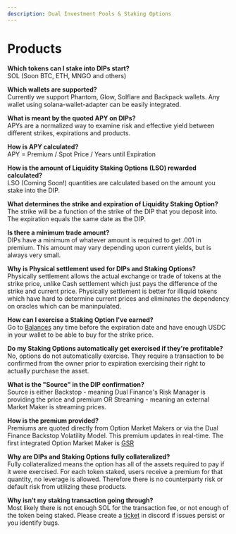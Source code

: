 ```yaml
---
description: Dual Investment Pools & Staking Options
---
```


# Products

**Which tokens can I stake into DIPs start?** \
SOL (Soon BTC, ETH, MNGO and others)

**Which wallets are supported?** \
Currently we support Phantom, Glow, Solflare and Backpack wallets. Any wallet
using solana-wallet-adapter can be easily integrated.

**What is meant by the quoted APY on DIPs?** \
APYs are a normalized way to examine risk and effective yield between different strikes, expirations and products.

**How is APY calculated?** \
APY = Premium / Spot Price / Years until Expiration

**How is the amount of Liquidity Staking Options (LSO) rewarded calculated?** \
LSO (Coming Soon!) quantities are calculated based on the amount you stake
into the DIP.

**What determines the strike and expiration of Liquidity Staking Option?** \
The strike will be a function of the strike of the DIP that you deposit into.
The expiration equals the same date as the DIP.

**Is there a minimum trade amount?** \
DIPs have a minimum of whatever amount is required to get .001 in premium. This
amount may vary depending upon current yields, but is always very small.

**Why is Physical settlement used for DIPs and Staking Options?**\
Physically settlement allows the actual exchange or trade of tokens at the
strike price, unlike Cash settlement which just pays the difference of the
strike and current price. Physically settlement is better for illiquid tokens
which have hard to determine current prices and eliminates the dependency on
oracles which can be maninpulated.

**How can I exercise a Staking Option I've earned?**\
Go to [Balances](https://beta.dual.finance/balance) any time before the
expiration date and have enough USDC in your wallet to be able to buy for the
strike price.&#x20;

**Do my Staking Options automatically get exercised if they're profitable?**\
No, options do not automatically exercise. They require a transaction to be
confirmed from the owner prior to expiration exercising their right to actually
purchase the asset.

**What is the "Source" in the DIP confirmation?**\
Source is either Backstop - meaning Dual Finance's Risk Manager is providing the
price and premium OR Streaming - meaning an external Market Maker is streaming
prices.

**How is the premium provided?** \
Premiums are quoted directly from Option Market Makers or via the Dual Finance
Backstop Volatility Model. This premium updates in real-time. The first
integrated Option Market Maker is [GSR](https://www.gsr.io/)&#x20;

**Why are DIPs and Staking Options fully collateralized?** \
Fully collateralized means the option has all of the assets required to pay if
it were exercised. For each token staked, users receive a premium for that
quantity, no leverage is allowed. Therefore there is no counterparty risk or
default risk from utilizing these products.

**Why isn’t my staking transaction going through?** \
Most likely there is not enough SOL for the transaction fee, or not enough of
the token being staked. Please create
a [ticket](https://discord.com/channels/937797334048325673/1070906120622854154)
in discord if issues persist or you identify bugs.
